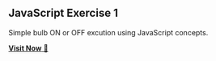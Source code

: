 ## JavaScript Exercise 1
Simple bulb ON or OFF excution using JavaScript concepts.

<a href="https://nagrajhiremath.github.io/Bulb-ON-OFF-By-JavaScript/">**Visit Now** 🚀</a>





